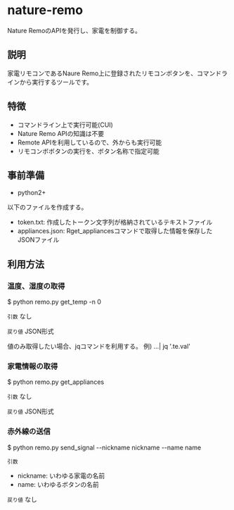 # nature-remo

Nature RemoのAPIを発行し、家電を制御する。

## 説明

家電リモコンであるNaure Remo上に登録されたリモコンボタンを、コマンドラインから実行するツールです。

## 特徴

- コマンドライン上で実行可能(CUI)
- Nature Remo APIの知識は不要
- Remote APIを利用しているので、外からも実行可能
- リモコンボボタンの実行を、ボタン名称で指定可能

## 事前準備

- python2+

以下のファイルを作成する。

- token.txt: 作成したトークン文字列が格納されているテキストファイル
- appliances.json: Rget_appliancesコマンドで取得した情報を保存したJSONファイル

## 利用方法

### 温度、湿度の取得

$ python remo.py get_temp -n 0

`引数`
なし

`戻り値`
JSON形式

値のみ取得したい場合、jqコマンドを利用する。 例) ...| jq '.te.val'

### 家電情報の取得

$ python remo.py get_appliances

`引数`
なし

`戻り値`
JSON形式

### 赤外線の送信

$ python remo.py send_signal --nickname nickname --name name

`引数`
- nickname: いわゆる家電の名前
- name: いわゆるボタンの名前

`戻り値`
なし


